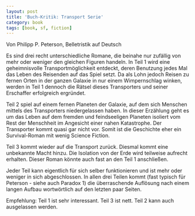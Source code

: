 ```yaml
---
layout: post
title: 'Buch-Kritik: Transport Serie'
category: book
tags: [book, sf, fiction]
---
```


Von Philipp P. Peterson, Belletristik auf Deutsch

Es sind drei recht unterschiedliche Romane, die beinahe nur zufällig von mehr oder weniger den gleichen Figuren handeln. In Teil 1 wird eine geheimnisvolle Transportmöglichkeit entdeckt, deren Benutzung jedes Mal das Leben des Reisenden auf das Spiel setzt. Da als Lohn jedoch Reisen zu fernen Orten in der ganzen Galaxie in nur einem Wimpernschlag winken, werden in Teil 1 dennoch die Rätsel dieses Transporters und seiner Erschaffer erfolgreich ergründet.

Teil 2 spiel auf einem fernen Planeten der Galaxie, auf dem sich Menschen mittels des Transporters niedergelassen haben. In dieser Erzählung geht es um das Leben auf dem fremden und feindseeligen Planeten isoliert vom Rest der Menschheit im Angesicht einer nahen Katastrophe. Der Transporter kommt quasi gar nicht vor. Somit ist die Geschichte eher ein Survival-Roman mit wenig Science Fiction.

Teil 3 kommt wieder auf die Transport zurück. Diesmal kommt eine unbekannte Macht hinzu. Die Isolation von der Erde wird teilweise aufrecht erhalten. Dieser Roman könnte auch fast an den Teil 1 anschließen.

Jeder Teil kann eigentlich für sich selber funktionieren und ist mehr oder weniger in sich abgeschlossen. In allen drei Teilen kommt (fast typisch für Peterson - siehe auch Paradox 1) die überraschende Auflösung nach einem langen Aufbau wortwörtlich auf den letzten paar Seiten.

Empfehlung: Teil 1 ist sehr interessant. Teil 3 ist nett. Teil 2 kann auch ausgelassen werden.

